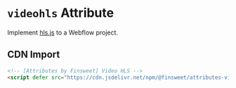 # `videohls` Attribute

Implement [hls.js](https://github.com/video-dev/hls.js/) to a Webflow project.

## CDN Import

```html
<!-- [Attributes by Finsweet] Video HLS -->
<script defer src="https://cdn.jsdelivr.net/npm/@finsweet/attributes-videohls@1/videohls.js"></script>
```
